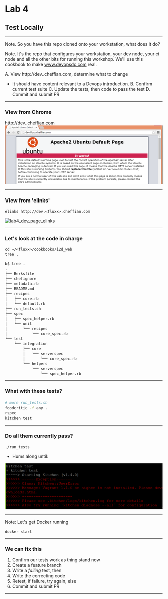 # Lab 4

## Test Locally

----

Note. So you have this repo cloned onto your workstation, what does it do?

Note. It's the repo that configures your workstation, your dev node, your ci node and all the other bits for running this workshop.  We'll use this cookbook to make www.devopsdc.com real.


A. View http://dev.<fluxx>.cheffian.com, determine what to change<br>
  - It should have content relevant to a Devops introduction.
B. Confirm current test suite
C. Update the tests, then code to pass the test
D. Commit and submit PR

----

### View from Chrome

http://dev.<fluxx>.cheffian.com
![lab4_dev_page_chrome](images/lab4_dev_page_chrome.png)

----

### View from 'elinks'

```
elinks http://dev.<fluxx>.cheffian.com
```
![lab4_dev_page_elinks](images/lab4_dev_page_elinks.png)

----

### Let's look at the code in charge

```
cd ~/<fluxx>/cookbooks/i2d_web
tree .
```
```
b$ tree .
.
├── Berksfile
├── chefignore
├── metadata.rb
├── README.md
├── recipes
│   ├── core.rb
│   └── default.rb
├── run_tests.sh
├── spec
│   ├── spec_helper.rb
│   └── unit
│       └── recipes
│           └── core_spec.rb
└── test
    └── integration
        ├── core
        │   └── serverspec
        │       └── core_spec.rb
        └── helpers
            └── serverspec
                └── spec_helper.rb
```

----

### What with these tests?

```bash
# more run_tests.sh
foodcritic -f any .
rspec
kitchen test
```

----

### Do all them currently pass?

```
./run_tests
```

- Hums along until:

![lab4_kitchen_fail](images/lab4_kitchen_fail.png)


----

Note: Let's get Docker running


```
docker start
```

----

### We can fix this

1. Confirm our tests work as thing stand now
1. Create a feature branch
1. Write a _failing_ test, then
  1. Write the correcting code
  1. Retest, if failure, try again, else
1. Commit and submit PR

----

